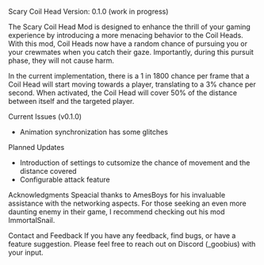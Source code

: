 Scary Coil Head
Version: 0.1.0 (work in progress)

The Scary Coil Head Mod is designed to enhance the thrill of your gaming experience by introducing a more menacing behavior to the Coil Heads. 
With this mod, Coil Heads now have a random chance of pursuing you or your crewmates when you catch their gaze. Importantly, during this pursuit phase, they will not cause harm.

In the current implementation, there is a 1 in 1800 chance per frame that a Coil Head will start moving towards a player, translating to a 3% chance per second. 
When activated, the Coil Head will cover 50% of the distance between itself and the targeted player.

Current Issues (v0.1.0)
- Animation synchronization has some glitches

Planned Updates
- Introduction of settings to cutsomize the chance of movement and the distance covered
- Configurable attack feature

Acknowledgments
Speacial thanks to AmesBoys for his invaluable assistance with the networking aspects. For those seeking an even more daunting enemy in their game, I recommend checking out his mod ImmortalSnail.

Contact and Feedback
If you have any feedback, find bugs, or have a feature suggestion. Please feel free to reach out on Discord (_goobius) with your input.